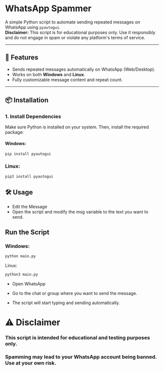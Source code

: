 # WhatsApp Spammer

A simple Python script to automate sending repeated messages on WhatsApp using `pyautogui`.  
**Disclaimer:** This script is for educational purposes only. Use it responsibly and do not engage in spam or violate any platform's terms of service.

---

## 🚀 Features
- Sends repeated messages automatically on WhatsApp (Web/Desktop).
- Works on both **Windows** and **Linux**.
- Fully customizable message content and repeat count.

---

## 📦 Installation

### 1. Install Dependencies
Make sure Python is installed on your system. Then, install the required package:

#### Windows:
```bash
pip install pyautogui
```
### Linux:
```bash
pip3 install pyautogui
```
## 🛠 Usage
- Edit the Message
- Open the script and modify the msg variable to the text you want to send.

## Run the Script

### Windows:
```bash
python main.py
```
Linux:
```bash
python3 main.py
```
- Open WhatsApp

- Go to the chat or group where you want to send the message.

- The script will start typing and sending automatically.

# ⚠️ Disclaimer
### This script is intended for educational and testing purposes only.
### Spamming may lead to your WhatsApp account being banned. Use at your own risk.


